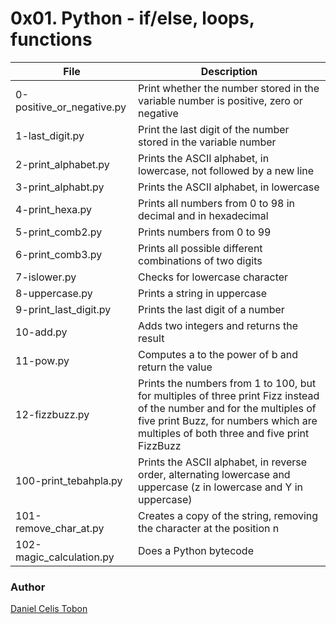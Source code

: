 # 0x01. Python - if/else, loops, functions

| File | Description |
| ------ | ------ |
| 0-positive_or_negative.py | Print whether the number stored in the variable number is positive, zero or negative |
| 1-last_digit.py | Print the last digit of the number stored in the variable number |
| 2-print_alphabet.py | Prints the ASCII alphabet, in lowercase, not followed by a new line |
| 3-print_alphabt.py | Prints the ASCII alphabet, in lowercase |
| 4-print_hexa.py | Prints all numbers from 0 to 98 in decimal and in hexadecimal |
| 5-print_comb2.py | Prints numbers from 0 to 99 |
| 6-print_comb3.py | Prints all possible different combinations of two digits |
| 7-islower.py | Checks for lowercase character |
| 8-uppercase.py | Prints a string in uppercase |
| 9-print_last_digit.py | Prints the last digit of a number |
| 10-add.py | Adds two integers and returns the result |
| 11-pow.py | Computes a to the power of b and return the value |
| 12-fizzbuzz.py | Prints the numbers from 1 to 100, but for multiples of three print Fizz instead of the number and for the multiples of five print Buzz, for numbers which are multiples of both three and five print FizzBuzz |
| 100-print_tebahpla.py | Prints the ASCII alphabet, in reverse order, alternating lowercase and uppercase (z in lowercase and Y in uppercase) |
| 101-remove_char_at.py | Creates a copy of the string, removing the character at the position n |
| 102-magic_calculation.py | Does a Python bytecode |

### Author
[Daniel Celis Tobon](https://github.com/danicelistobon)
